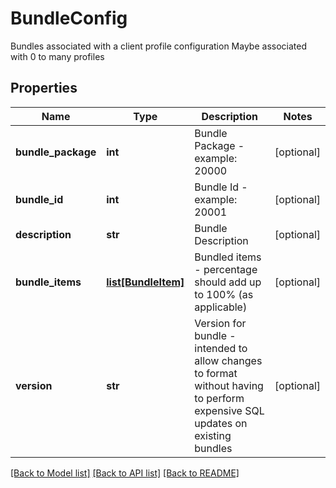 # BundleConfig

Bundles associated with a client profile configuration  Maybe associated with 0 to many profiles
## Properties
Name | Type | Description | Notes
------------ | ------------- | ------------- | -------------
**bundle_package** | **int** | Bundle Package - example:  20000 | [optional] 
**bundle_id** | **int** | Bundle Id - example:  20001 | [optional] 
**description** | **str** | Bundle Description | [optional] 
**bundle_items** | [**list[BundleItem]**](BundleItem.md) | Bundled items - percentage should add up to 100% (as applicable) | [optional] 
**version** | **str** | Version for bundle - intended to allow changes to format   without having to perform expensive SQL updates on existing bundles | [optional] 

[[Back to Model list]](../README.md#documentation-for-models) [[Back to API list]](../README.md#documentation-for-api-endpoints) [[Back to README]](../README.md)


